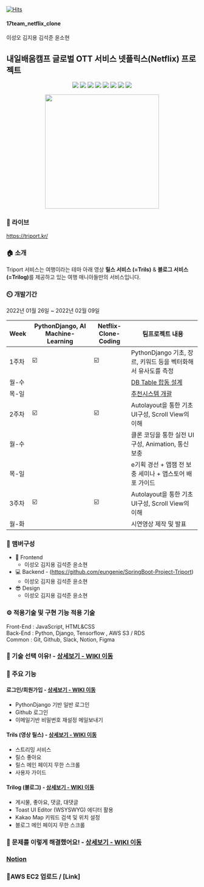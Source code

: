 [![Hits](https://hits.seeyoufarm.com/api/count/incr/badge.svg?url=https%3A%2F%2Fgithub.com%2Fseongolee%2F17team_netflix_clone&count_bg=%2349E3D8&title_bg=%23555555&icon=github.svg&icon_color=%23CFDD4F&title=hits&edge_flat=false)](https://hits.seeyoufarm.com)
 #### 17team_netflix_clone 
이성오 김지용 김석준 윤소현

## 내일배움캠프 글로벌 OTT 서비스 넷플릭스(Netflix) 프로젝트



<p align='center'>
    <img src="https://img.shields.io/badge/React-v17.0.2-blue?logo=React"/>
    <img src="https://img.shields.io/badge/Redux-v4.1.0-purple?logo=Redux"/>
    <img src="https://img.shields.io/badge/Immer-v9.0.1-00E7C3?logo=Immer"/>
    <img src="https://img.shields.io/badge/Lodash-v4.17.21-blue"/>
    <img src="https://img.shields.io/badge/ReduxToolkit-v1.5.1-purple"/>
    <img src="https://img.shields.io/badge/StyledComponents-v5.2.3-pink?logo=styled-components"/>
    <img src="https://img.shields.io/badge/SpringBoot-v2.4.4-6db33f?logo=Spring"/>
    <img src="https://img.shields.io/badge/yarn-^1.22.10-yellow?logo=yarn" />
</p>

<p align='center'>
  <img src="https://user-images.githubusercontent.com/74017167/151192199-41094171-58ee-4867-8096-cdabd1fa0504.png" width="300px" />
</p>

### 🔗 라이브
https://triport.kr/

### 🏠 소개
Triport 서비스는 여행이라는 테마 아래 영상 <b>릴스 서비스 (=Trils)</b> & <b>블로그 서비스 (=Trilog)</b>를 제공하고 있는 여행 매니아들만의 서비스입니다.

### ⏲️ 개발기간
2022년 01월 26일 ~ 2022년 02월 09일

| Week | PythonDjango, AI Machine-Learning | Netflix-Clone-Coding |팀프로젝트 내용 |
| ------ | -- | -- |----------- |
| 1주차 | ☑️ | ☑️ | PythonDjango 기초, 장르, 키워드 등을 벡터화해서 유사도를 측정 |
| 월-수 |  |  |<a href="https://docs.google.com/spreadsheets/d/1ADu4ZNE_5_oY-K4NWbRKTr1kkMnJnG0byH4j0Nb3O88/edit#gid=0">DB Table 합동 설계</a> |
| 목-일 |  |  |<a href="https://s3.us-west-2.amazonaws.com/secure.notion-static.com/4c235629-2e27-4785-8052-a6d8ae2f037d/%E1%84%8E%E1%85%AE%E1%84%8E%E1%85%A5%E1%86%AB%E1%84%89%E1%85%B5%E1%84%89%E1%85%B3%E1%84%90%E1%85%A6%E1%86%B7_%E1%84%80%E1%85%A2%E1%84%80%E1%85%AA%E1%86%AF.pdf?X-Amz-Algorithm=AWS4-HMAC-SHA256&X-Amz-Content-Sha256=UNSIGNED-PAYLOAD&X-Amz-Credential=AKIAT73L2G45EIPT3X45%2F20220126%2Fus-west-2%2Fs3%2Faws4_request&X-Amz-Date=20220126T154219Z&X-Amz-Expires=86400&X-Amz-Signature=6c6c4f275a0ec2f4ca1a56f03076bd7263a260a4ab9da9b6212e9d8cfe4cdb35&X-Amz-SignedHeaders=host&response-content-disposition=filename%20%3D%22%25E1%2584%258E%25E1%2585%25AE%25E1%2584%258E%25E1%2585%25A5%25E1%2586%25AB%25E1%2584%2589%25E1%2585%25B5%25E1%2584%2589%25E1%2585%25B3%25E1%2584%2590%25E1%2585%25A6%25E1%2586%25B7%2520%25E1%2584%2580%25E1%2585%25A2%25E1%2584%2580%25E1%2585%25AA%25E1%2586%25AF.pdf%22&x-id=GetObject">추천시스템 개괄</a> |
| 2주차 | ☑️ | ☑️ | Autolayout을 통한 기초 UI구성, Scroll View의 이해 |
| 월-수 |  |  |클론 코딩을 통한 실전 UI 구성, Animation, 통신 보충  |
| 목-일 |  |  |e기획 경선 + 앱잼 전 보충 세미나 + 앱스토어 배포 가이드  |
| 3주차 | ☑️ | ☑️ | Autolayout을 통한 기초 UI구성, Scroll View의 이해 |
| 월-화 |  |  |시연영상 제작 및 발표  |

### 🧙 맴버구성
- :lipstick: Frontend
  - 이성오 김지용 김석준 윤소현
- :computer: Backend - (https://github.com/eungenie/SpringBoot-Project-Triport)
  - 이성오 김지용 김석준 윤소현
- 😎 Design
  - 이성오 김지용 김석준 윤소현

### ⚙ 적용기술 및 구현 기능 적용 기술

Front-End : JavaScript, HTML&CSS\
Back-End : Python, Django, Tensorflow , AWS S3 / RDS \
Common : Git, Github, Slack, Notion, Figma

### 📌 기술 선택 이유! - <a href="https://github.com/rayrayj92/triport/wiki/%EA%B8%B0%EC%88%A0-%EC%84%A0%ED%83%9D-%EC%9D%B4%EC%9C%A0" >상세보기 - WIKI 이동</a>

### 📌 주요 기능
#### 로그인/회원가입 - <a href="https://github.com/rayrayj92/triport/wiki/%EC%A3%BC%EC%9A%94-%EA%B8%B0%EB%8A%A5-%EC%86%8C%EA%B0%9C#-%EB%A1%9C%EA%B7%B8%EC%9D%B8--%ED%9A%8C%EC%9B%90%EA%B0%80%EC%9E%85" >상세보기 - WIKI 이동</a>
- PythonDjango 기반 일반 로그인
- Github 로그인
- 이메일기반 비밀번호 재설정 메일보내기

#### Trils (영상 릴스) - <a href="https://github.com/rayrayj92/triport/wiki/%EC%A3%BC%EC%9A%94-%EA%B8%B0%EB%8A%A5-%EC%86%8C%EA%B0%9C#-trils-%EC%98%81%EC%83%81-%EB%A6%B4%EC%8A%A4" >상세보기 - WIKI 이동</a>
- 스트리밍 서비스
- 릴스 좋아요
- 릴스 메인 페이지 무한 스크롤
- 사용자 가이드

#### Trilog (블로그) - <a href="https://github.com/rayrayj92/triport/wiki/%EC%A3%BC%EC%9A%94-%EA%B8%B0%EB%8A%A5-%EC%86%8C%EA%B0%9C#-trilog-%EB%B8%94%EB%A1%9C%EA%B7%B8" >상세보기 - WIKI 이동</a>
- 게시물, 좋아요, 댓글, 대댓글
- Toast UI Editor (WSYSWYG) 에디터 활용
- Kakao Map 키워드 검색 및 위치 설정
- 블로그 메인 페이지 무한 스크롤

### 📌 문제를 이렇게 해결했어요! - <a href="https://github.com/rayrayj92/triport/wiki/%ED%8A%B8%EB%9F%AC%EB%B8%94%EC%8A%88%ED%8C%85" >상세보기 - WIKI 이동</a>

### [Notion](https://www.notion.so/Netflix-Clone-17Team-Project-c5753c3e9b434085ac9e68f0a2a49007)
### 📌AWS EC2 업로드 / [Link]
